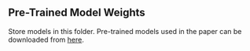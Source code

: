 ## Pre-Trained Model Weights
Store models in this folder. Pre-trained models used in the paper can be downloaded from [here](https://drive.google.com/drive/folders/1thTprOQpCYN1sh2AAHqhYaOo6Vz7-u96?usp=share_link).
